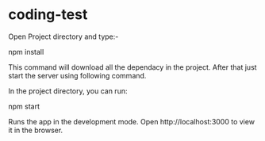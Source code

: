# coding-test

Open Project directory and type:-

npm install

This command will download all the dependacy in the project. After that just start the server using following command.

In the project directory, you can run:

npm start

Runs the app in the development mode.
Open http://localhost:3000 to view it in the browser.